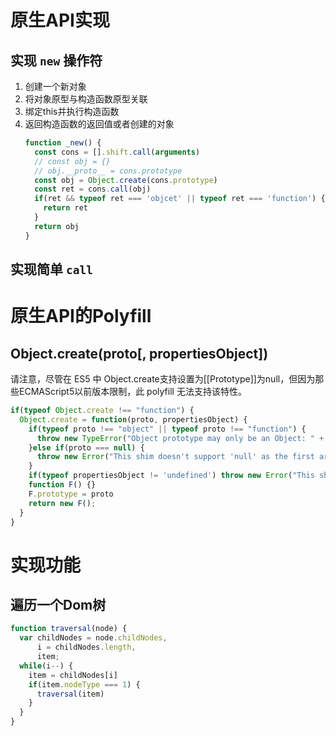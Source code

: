 
# 原生API实现
## 实现 `new` 操作符
1. 创建一个新对象
2. 将对象原型与构造函数原型关联
3. 绑定this并执行构造函数
4. 返回构造函数的返回值或者创建的对象
   ```js
   function _new() {
     const cons = [].shift.call(arguments)
     // const obj = {}
     // obj.__proto__ = cons.prototype
     const obj = Object.create(cons.prototype)
     const ret = cons.call(obj)
     if(ret && typeof ret === 'objcet' || typeof ret === 'function') {
       return ret
     }
     return obj
   }
   ```
## 实现简单 `call`


# 原生API的Polyfill
## Object.create(proto[, propertiesObject])
请注意，尽管在 ES5 中 Object.create支持设置为[[Prototype]]为null，但因为那些ECMAScript5以前版本限制，此 polyfill 无法支持该特性。
```js
if(typeof Object.create !== "function") {
  Object.create = function(proto, propertiesObject) {
    if(typeof proto !== "object" || typeof proto !== "function") {
      throw new TypeError("Object prototype may only be an Object: " + proto)
    }else if(proto === null) {
      throw new Error("This shim doesn't support 'null' as the first argument.")
    }
    if(typeof propertiesObject != 'undefined') throw new Error("This shim doesn't support a second argument.")
    function F() {}
    F.prototype = proto
    return new F();
  }
}
```

# 实现功能
## 遍历一个Dom树
```js
function traversal(node) {
  var childNodes = node.childNodes,
      i = childNodes.length,
      item;
  while(i--) {
    item = childNodes[i]
    if(item.nodeType === 1) {
      traversal(item)
    }
  }
}
```
